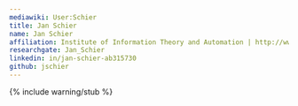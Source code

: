 ```yaml
---
mediawiki: User:Schier
title: Jan Schier
name: Jan Schier
affiliation: Institute of Information Theory and Automation | http://www.utia.cas.cz/
researchgate: Jan_Schier
linkedin: in/jan-schier-ab315730
github: jschier
---
```

{% include warning/stub %}

